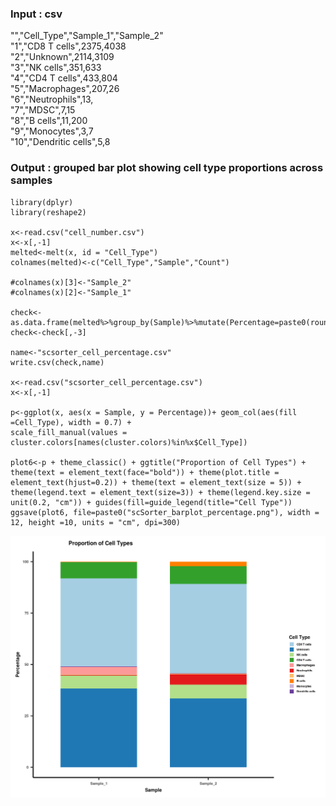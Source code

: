 ### Input : csv
"","Cell_Type","Sample_1","Sample_2"<br>
"1","CD8 T cells",2375,4038<br>
"2","Unknown",2114,3109<br>
"3","NK cells",351,633<br>
"4","CD4 T cells",433,804<br>
"5","Macrophages",207,26<br>
"6","Neutrophils",13,<br>
"7","MDSC",7,15<br>
"8","B cells",11,200<br>
"9","Monocytes",3,7<br>
"10","Dendritic cells",5,8

### Output : grouped bar plot showing cell type proportions across samples

```{r, echo=FALSE}
library(dplyr)
library(reshape2)

x<-read.csv("cell_number.csv")
x<-x[,-1]
melted<-melt(x, id = "Cell_Type")
colnames(melted)<-c("Cell_Type","Sample","Count")

#colnames(x)[3]<-"Sample_2"
#colnames(x)[2]<-"Sample_1"

check<-as.data.frame(melted%>%group_by(Sample)%>%mutate(Percentage=paste0(round(Count/sum(Count)*100,3))))
check<-check[,-3]

name<-"scsorter_cell_percentage.csv"
write.csv(check,name)

x<-read.csv("scsorter_cell_percentage.csv")
x<-x[,-1]

p<-ggplot(x, aes(x = Sample, y = Percentage))+ geom_col(aes(fill =Cell_Type), width = 0.7) +
scale_fill_manual(values = cluster.colors[names(cluster.colors)%in%x$Cell_Type])

plot6<-p + theme_classic() + ggtitle("Proportion of Cell Types") +  theme(text = element_text(face="bold")) + theme(plot.title = element_text(hjust=0.2)) + theme(text = element_text(size = 5)) + theme(legend.text = element_text(size=3)) + theme(legend.key.size = unit(0.2, "cm")) + guides(fill=guide_legend(title="Cell Type"))
ggsave(plot6, file=paste0("scSorter_barplot_percentage.png"), width = 12, height =10, units = "cm", dpi=300)

```

![alt text](https://github.com/jjyotikataria/R/blob/main/figures/grouped_barplot.png)


